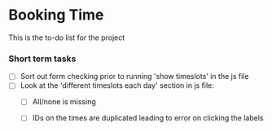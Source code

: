 # Booking Time
This is the to-do list for the project

### Short term tasks
- [ ] Sort out form checking prior to running 'show timeslots' in the js file  
- [ ] Look at the 'different timeslots each day' section in js file:
  - [ ]  All/none is missing
  - [ ]  IDs on the times are duplicated leading to error on clicking the labels

